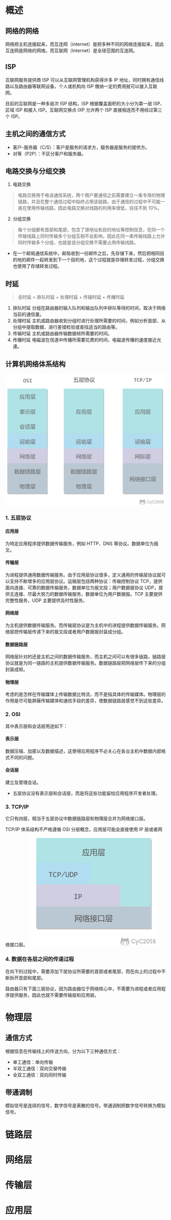 # 概述
## 网络的网络
网络把主机连接起来，而互连网（internet）是把多种不同的网络连接起来，因此互连网是网络的网络。而互联网（Internet）是全球范围的互连网。
## ISP
互联网服务提供商 ISP 可以从互联网管理机构获得许多 IP 地址，同时拥有通信线路以及路由器等联网设备，个人或机构向 ISP 缴纳一定的费用就可以接入互联网。

目前的互联网是一种多层次 ISP 结构，ISP 根据覆盖面积的大小分为第一层 ISP、区域 ISP 和接入 ISP。互联网交换点 IXP 允许两个 ISP 直接相连而不用经过第三个 ISP。
## 主机之间的通信方式
* 客户-服务器（C/S）：客户是服务的请求方，服务器是服务的提供方。
* 对等（P2P）：不区分客户和服务器。
## 电路交换与分组交换
1. 电路交换
> 电路交换用于电话通信系统，两个用户要通信之前需要建立一条专用的物理链路，并且在整个通信过程中始终占用该链路。由于通信的过程中不可能一直在使用传输线路，因此电路交换对线路的利用率很低，往往不到 10%。
2. 分组交换
> 每个分组都有首部和尾部，包含了源地址和目的地址等控制信息，在同一个传输线路上同时传输多个分组互相不会影响，因此在同一条传输线路上允许同时传输多个分组，也就是说分组交换不需要占用传输线路。
* 在一个邮局通信系统中，邮局收到一份邮件之后，先存储下来，然后把相同目的地的邮件一起转发到下一个目的地，这个过程就是存储转发过程，分组交换也使用了存储转发过程。
## 时延
> 总时延 = 排队时延 + 处理时延 + 传输时延 + 传播时延
1. 排队时延
分组在路由器的输入队列和输出队列中排队等待的时间，取决于网络当前的通信量。
2. 处理时延
主机或路由器收到分组时进行处理所需要的时间，例如分析首部、从分组中提取数据、进行差错检验或查找适当的路由等。
3. 传输时延
主机或路由器传输数据帧所需要的时间。
4. 传播时延
电磁波在信道中传播所需要花费的时间，电磁波传播的速度接近光速。
## 计算机网络体系结构
![](../images/计网体系结构.png)
### 1. 五层协议
#### 应用层
为特定应用程序提供数据传输服务，例如 HTTP、DNS 等协议。数据单位为报文。
#### 传输层
为进程提供通用数据传输服务。由于应用层协议很多，定义通用的传输层协议就可以支持不断增多的应用层协议。运输层包括两种协议：传输控制协议 TCP，提供面向连接、可靠的数据传输服务，数据单位为报文段；用户数据报协议 UDP，提供无连接、尽最大努力的数据传输服务，数据单位为用户数据报。TCP 主要提供完整性服务，UDP 主要提供及时性服务。
#### 网络层
为主机提供数据传输服务。而传输层协议是为主机中的进程提供数据传输服务。网络层把传输层传递下来的报文段或者用户数据报封装成分组。
#### 数据链路层
网络层针对的还是主机之间的数据传输服务，而主机之间可以有很多链路，链路层协议就是为同一链路的主机提供数据传输服务。数据链路层把网络层传下来的分组封装成帧。
#### 物理层
考虑的是怎样在传输媒体上传输数据比特流，而不是指具体的传输媒体。物理层的作用是尽可能屏蔽传输媒体和通信手段的差异，使数据链路层感觉不到这些差异。
### 2. OSI
其中表示层和会话层用途如下：

#### 表示层
数据压缩、加密以及数据描述，这使得应用程序不必关心在各台主机中数据内部格式不同的问题。

#### 会话层
建立及管理会话。

* 五层协议没有表示层和会话层，而是将这些功能留给应用程序开发者处理。
### 3. TCP/IP
它只有四层，相当于五层协议中数据链路层和物理层合并为网络接口层。

TCP/IP 体系结构不严格遵循 OSI 分层概念，应用层可能会直接使用 IP 层或者网络接口层。
![](../images/TCPIP.png)
### 4. 数据在各层之间的传递过程 
在向下的过程中，需要添加下层协议所需要的首部或者尾部，而在向上的过程中不断拆开首部和尾部。

路由器只有下面三层协议，因为路由器位于网络核心中，不需要为进程或者应用程序提供服务，因此也就不需要传输层和应用层。
# 物理层
## 通信方式
根据信息在传输线上的传送方向，分为以下三种通信方式：

* 单工通信：单向传输
* 半双工通信：双向交替传输
* 全双工通信：双向同时传输

## 带通调制
模拟信号是连续的信号，数字信号是离散的信号。带通调制把数字信号转换为模拟信号。

# 链路层

# 网络层
# 传输层
# 应用层